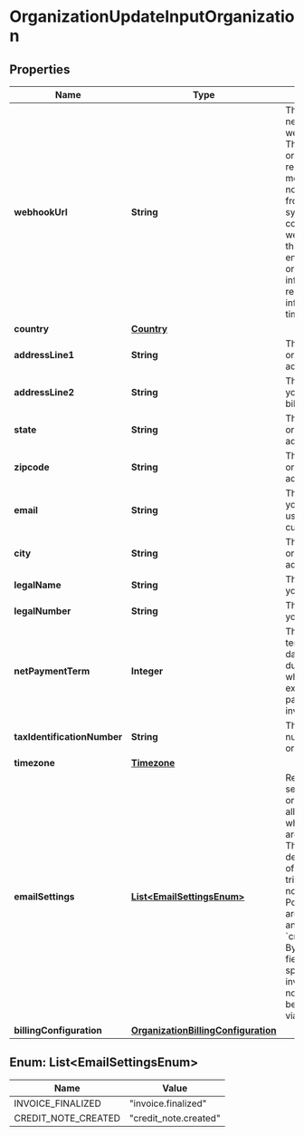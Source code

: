 

# OrganizationUpdateInputOrganization


## Properties

| Name | Type | Description | Notes |
|------------ | ------------- | ------------- | -------------|
|**webhookUrl** | **String** | The URL of your newest updated webhook endpoint. This URL allows your organization to receive important messages, notifications, or data from the Lago system. By configuring your webhook endpoint to this URL, you can ensure that your organization stays informed and receives relevant information in a timely manner. |  [optional] |
|**country** | [**Country**](Country.md) |  |  [optional] |
|**addressLine1** | **String** | The first line of your organization’s billing address. |  [optional] |
|**addressLine2** | **String** | The second line of your organization’s billing address. |  [optional] |
|**state** | **String** | The state of your organization’s billing address. |  [optional] |
|**zipcode** | **String** | The zipcode of your organization’s billing address. |  [optional] |
|**email** | **String** | The email address of your organization used to bill your customers. |  [optional] |
|**city** | **String** | The city of your organization’s billing address. |  [optional] |
|**legalName** | **String** | The legal name of your organization. |  [optional] |
|**legalNumber** | **String** | The legal number of your organization. |  [optional] |
|**netPaymentTerm** | **Integer** | The net payment term, expressed in days, specifies the duration within which a customer is expected to remit payment after the invoice is finalized. |  [optional] |
|**taxIdentificationNumber** | **String** | The tax identification number of your organization. |  [optional] |
|**timezone** | [**Timezone**](Timezone.md) |  |  [optional] |
|**emailSettings** | [**List&lt;EmailSettingsEnum&gt;**](#List&lt;EmailSettingsEnum&gt;) | Represents the email settings of the organization. It allows you to define which documents are sent by email. The field value determines the types of documents that trigger email notifications. Possible values for are &#x60;invoice.finalized&#x60; and &#x60;credit_note.created&#x60;. By configuring this field, you can specify whether invoices, credit notes, or both should be sent to recipients via email. |  [optional] |
|**billingConfiguration** | [**OrganizationBillingConfiguration**](OrganizationBillingConfiguration.md) |  |  [optional] |



## Enum: List&lt;EmailSettingsEnum&gt;

| Name | Value |
|---- | -----|
| INVOICE_FINALIZED | &quot;invoice.finalized&quot; |
| CREDIT_NOTE_CREATED | &quot;credit_note.created&quot; |



